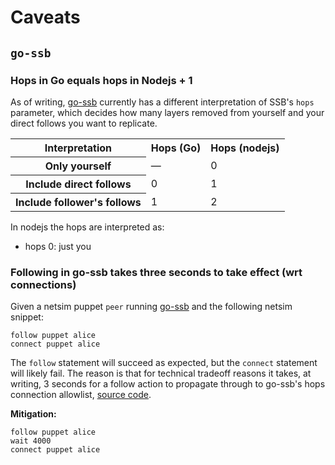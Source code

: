 # Caveats

## `go-ssb`
### Hops in Go equals hops in Nodejs + 1 
As of writing, [go-ssb](https://github.com/cryptoscope/ssb) currently has a different
interpretation of SSB's `hops` parameter, which decides how many layers removed from yourself
and your direct follows you want to replicate.



<table>
<tr>
<th>Interpretation</th>
<th>Hops (Go)</th>
<th>Hops (nodejs)</th>
</tr>
<tr>
<th> Only yourself </th>
<td>—</td>
<td> 0 </td>
</tr>
<tr>
<th>Include direct follows</th>
<td>0</td>
<td>1</td>
</tr>
<tr>
<th>Include follower's follows</th>
<td>1</td>
<td>2</td>
</tr>
</table>

In nodejs the hops are interpreted as:

* hops 0: just you
### Following in go-ssb takes three seconds to take effect (wrt connections)
Given a netsim puppet `peer` running [go-ssb](https://github.com/cryptoscope/ssb) and the following netsim snippet:

```
follow puppet alice
connect puppet alice
```

The `follow` statement will succeed as expected, but the `connect` statement will likely fail.
The reason is that for technical tradeoff reasons it takes, at writing, 3 seconds for a follow
action to propagate through to go-ssb's hops connection allowlist, [source
code](https://github.com/cryptoscope/ssb/blob/80b8875e81408101f83c24eb83ec620037e68f77/sbot/replicate.go#L73).

**Mitigation:**

```
follow puppet alice
wait 4000
connect puppet alice
```


